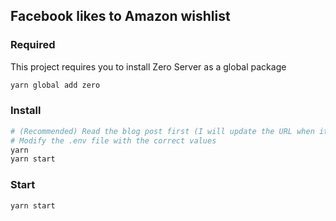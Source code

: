## Facebook likes to Amazon wishlist
### Required
This project requires you to install Zero Server as a global package
```sh
yarn global add zero
```
### Install
```sh
# (Recommended) Read the blog post first (I will update the URL when it's published)
# Modify the .env file with the correct values
yarn
yarn start
```
### Start
```sh
yarn start
```
